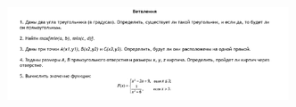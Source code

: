  ![conditional_tasks](https://github.com/spertsev/JavaIntroOnline/blob/master/1_Basics_of_software_code_development_project/src/ru/firm/practice/conditional/conditional_tasks.png)